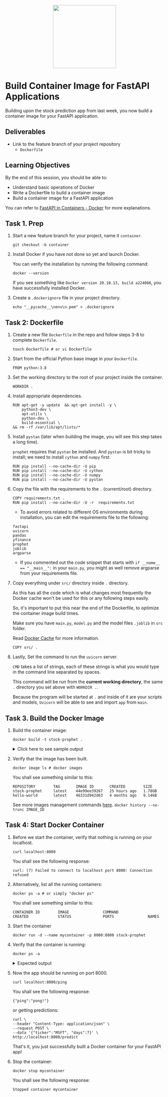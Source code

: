 <p align = "center" draggable=”false” ><img src="https://user-images.githubusercontent.com/37101144/161836199-fdb0219d-0361-4988-bf26-48b0fad160a3.png" 
     width="200px"
     height="auto"/>
</p>

# Build Container Image for FastAPI Applications

Building upon the stock prediction app from last week, you now build a container image for your FastAPI application. 

## Deliverables
- Link to the feature branch of your project repository
    - `Dockerfile`

## Learning Objectives
By the end of this session, you should be able to:

- Understand basic operations of Docker
- Write a Dockerfile to build a container image
- Build a container image for a FastAPI application

You can refer to [FastAPI in Containers - Docker](https://fastapi.tiangolo.com/deployment/docker/#dockerfile) for more explanations.

## Task 1. Prep
1. Start a new feature branch for your project, name it `container`.

    ``` git checkout -b container ```

1. Install Docker if you have not done so yet and launch Docker. 

    You can verify the installation by running the following command:

    ``` docker --version ```

    If you see something like `Docker version 20.10.13, build a224086`, you have successfully installed Docker.

1. Create a `.dockerignore` file in your project directory.

    ``` echo "__pycache__\nenv\n.pem" > .dockerignore ```

## Task 2: Dockerfile
1. Create a new file `Dockerfile` in the repo and follow steps 3-8 to complete `Dockerfile`.

    ``` touch Dockerfile # or vi Dockerfile ```
    
1. Start from the official Python base image in your `Dockerfile`.
    ```
    FROM python:3.8
    ```
1. Set the working directory to the root of your project inside the container.
    ```
    WORKDIR .
    ```
1. Install appropriate dependencies.
    ```
    RUN apt-get -y update  && apt-get install -y \
        python3-dev \
        apt-utils \
        python-dev \
        build-essential \   
    && rm -rf /var/lib/apt/lists/* 
    ```
1. Install `pystan` (later when building the image, you will see this step takes a long time). 

    `prophet` requires that `pystan` be installed. And `pystan` is bit tricky to install; we need to install `cython` and `numpy` first.

    ```
    RUN pip install --no-cache-dir -U pip
    RUN pip install --no-cache-dir -U cython
    RUN pip install --no-cache-dir -U numpy
    RUN pip install --no-cache-dir -U pystan
    ```

1. Copy the file with the requirements to the `.` (current/root) directory.

    ```
    COPY requirements.txt .
    RUN pip install --no-cache-dir -U -r  requirements.txt
    ```
    * To avoid errors related to different OS environments during installation, you can edit the requirements file to the following:
    ```
    fastapi 
	uvicorn
	pandas
	yfinance
	prophet
	joblib
	argparse
    ```
	* If you commented out the code snippet that starts with `if __name__ == "__main__":` in your `main.py`, you might as well remove argparse from your requirements file. 
	
1. Copy everything under `src/` directory inside `.` directory.

    As this has all the code which is what changes most frequently the Docker cache won't be used for this or any following steps easily.

    So, it's important to put this near the end of the Dockerfile, to optimize the container image build times. 
    
    Make sure you have `main.py`, `model.py` and the model files `.joblib` in `src` folder. 

    Read [Docker Cache](https://fastapi.tiangolo.com/deployment/docker/#docker-cache) for more information.
    

    ```
    COPY src/ .
    ```
1. Lastly, Set the command to run the `uvicorn` server.

    `CMD` takes a list of strings, each of these strings is what you would type in the command line separated by spaces.

    This command will be run from the **current working directory**, the same `.` directory you set above with `WORKDIR .`.

    Because the program will be started at `.` and inside of it are your scripts and models, `Uvicorn` will be able to see and import `app` from `main`.

## Task 3. Build the Docker Image
1. Build the container image: 
    
    `docker build -t stock-prophet .`

    <details>
    <summary> Click here to see sample output </summary>
    
    Notice that step 6/10 took the longest to build.
    ```
    [+] Building 669.2s (14/14) FINISHED                                                                
    => [internal] load build definition from Dockerfile                                           0.0s
    => => transferring dockerfile: 519B                                                           0.0s
    => [internal] load .dockerignore                                                              0.0s
    => => transferring context: 34B                                                               0.0s
    => [internal] load metadata for docker.io/library/python:3.8                                  0.5s
    => [ 1/10] FROM docker.io/library/python:3.8@sha256:7d870123fe736cc912528a4f29c380d19f5efa29  0.0s
    => [internal] load build context                                                              0.0s
    => => transferring context: 1.22kB                                                            0.0s
    => CACHED [ 2/10] RUN apt-get -y update && apt-get install -y   python3-dev   apt-utils   py  0.0s
    => CACHED [ 3/10] RUN pip install --no-cache-dir -U pip                                       0.0s
    => [ 4/10] RUN pip install --no-cache-dir -U cython                                           1.5s
    => [ 5/10] RUN pip install --no-cache-dir -U numpy                                            3.7s
    => [ 6/10] RUN pip install --no-cache-dir -U pystan                                         529.6s 
    => [ 7/10] COPY requirements.txt .                                                            0.0s 
    => [ 8/10] RUN pip install --no-cache-dir -U -r requirements.txt                            129.4s 
    => [ 9/10] COPY src/ .                                                                        0.1s 
    => exporting to image                                                                         4.3s 
    => => exporting layers                                                                        4.3s 
    => => writing image sha256:44e99ee39267bc9c9b65e44a67e1cd534bf98f8e0f4c469c9a617e4be8636640   0.0s 
    => => naming to docker.io/library/stock-prophet                                               0.0s 
    ```
    </details>

1. Verify that the image has been built.

    ```docker image ls # docker images```    

    You shall see something similar to this:
    
    ```
    REPOSITORY        TAG       IMAGE ID       CREATED        SIZE
    stock-prophet     latest    44e99ee39267   25 hours ago   1.78GB
    hello-world       latest    46331d942d63   4 months ago   9.14kB
    ```

    See more images management commands [here](https://docs.docker.com/engine/reference/commandline/image/).
`docker history --no-trunc IMAGE_ID`

## Task 4: Start Docker Container

1. Before we start the container, verify that nothing is running on your localhost.

    ```curl localhost:8000```

    You shall see the following response:
    
    ```
    curl: (7) Failed to connect to localhost port 8000: Connection refused
    ```
1. Alternatively, list all the running containers:
    
    ```docker ps -a # or simply "docker ps"```
    
    You shall see something similar to this:
    
    ```
    CONTAINER ID        IMAGE               COMMAND                  CREATED             STATUS              PORTS               NAMES
    ```
1. Start the container
    ```
    docker run -d --name mycontainer -p 8000:8000 stock-prophet
    ```
1. Verify that the container is running:
    
    ```docker ps -a```

    <details><summary> Expected output </summary>
    
    ```
    CONTAINER ID   IMAGE           COMMAND                  CREATED          STATUS          PORTS                    NAMES
    725a7ee73273   stock-prophet   "uvicorn main:app --…"   30 seconds ago   Up 29 seconds   0.0.0.0:8000->8000/tcp   mycontainer
    ```
    </details>

1. Now the app should be running on port 8000.
    
    ```curl localhost:8000/ping```
    
    You shall see the following response:
    
    ```
    {"ping":"pong!"}
    ```

    or getting predictions:
    ```
    curl \
    --header "Content-Type: application/json" \
    --request POST \
    --data '{"ticker":"MSFT", "days":7}' \
    http://localhost:8000/predict
    ```

    That's it, you just successfully built a Docker container for your FastAPI app! 

1. Stop the container:
    
    ```docker stop mycontainer```
    
    You shall see the following response:
    
    ```
    Stopped container mycontainer
    ```


